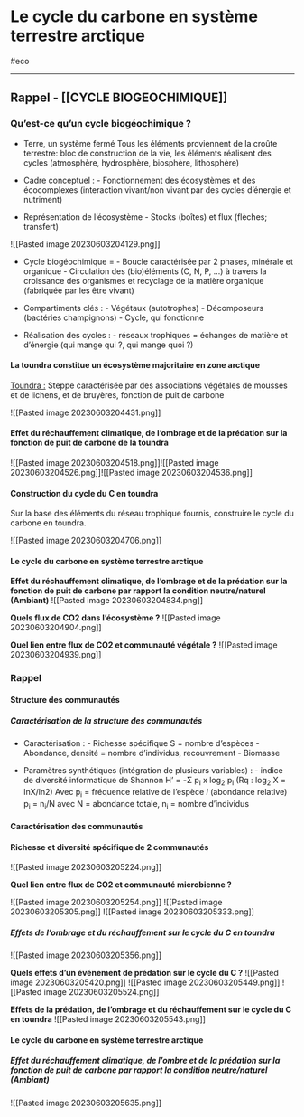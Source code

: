 # Le cycle du carbone en système terrestre arctique
#eco 
___

## Rappel - [[CYCLE BIOGEOCHIMIQUE]]

### Qu’est-ce qu’un cycle biogéochimique ?

- Terre, un système fermé
Tous les éléments proviennent de la croûte terrestre: bloc de construction de la vie, les éléments réalisent des cycles (atmosphère, hydrosphère, biosphère, lithosphère)

- Cadre conceptuel :
\- Fonctionnement des écosystèmes et des écocomplexes (interaction
vivant/non vivant par des cycles d’énergie et nutriment)

- Représentation de l’écosystème
\- Stocks (boîtes) et flux (flèches; transfert)

![[Pasted image 20230603204129.png]]

- Cycle biogéochimique =
\- Boucle caractérisée par 2 phases, minérale et organique
\- Circulation des (bio)éléments (C, N, P, …) à travers la croissance
des organismes et recyclage de la matière organique (fabriquée par
les être vivant)

- Compartiments clés :
\- Végétaux (autotrophes)
\- Décomposeurs (bactéries champignons)
\- Cycle, qui fonctionne

- Réalisation des cycles :
\- réseaux trophiques = échanges de matière et d’énergie
(qui mange qui ?, qui mange quoi ?)


#### La toundra constitue un écosystème majoritaire en zone arctique

<u>Toundra :</u> Steppe caractérisée par des associations végétales de mousses et de lichens, et de bruyères, fonction de puit de carbone

![[Pasted image 20230603204431.png]]

#### Effet du réchauffement climatique, de l’ombrage et de la prédation sur la fonction de puit de carbone de la toundra

![[Pasted image 20230603204518.png]]![[Pasted image 20230603204526.png]]![[Pasted image 20230603204536.png]]


#### Construction du cycle du C en toundra
Sur la base des éléments du réseau trophique fournis, construire le cycle du carbone en toundra. 

![[Pasted image 20230603204706.png]]

#### Le cycle du carbone en système terrestre arctique

**Effet du réchauffement climatique, de l’ombrage et de la prédation sur la fonction de puit de carbone par rapport la condition neutre/naturel (Ambiant)**
![[Pasted image 20230603204834.png]]

**Quels flux de CO2 dans l’écosystème ?**
![[Pasted image 20230603204904.png]]

**Quel lien entre flux de CO2 et communauté végétale ?**
![[Pasted image 20230603204939.png]]

### Rappel

#### Structure des communautés
##### Caractérisation de la structure des communautés
- Caractérisation :
\- Richesse spécifique S = nombre d’espèces
\- Abondance, densité = nombre d’individus, recouvrement
\- Biomasse

- Paramètres synthétiques (intégration de plusieurs variables) :
\- indice de diversité informatique de Shannon
H’ = -Σ p<sub>i</sub> x log<sub>2</sub> p<sub>i</sub> (Rq : log<sub>2</sub> X = lnX/ln2)
Avec p<sub>i</sub> = fréquence relative de l’espèce *i* (abondance
relative)
p<sub>i</sub> = n<sub>i</sub>/N avec
N = abondance totale, n<sub>i</sub> = nombre d’individus

#### Caractérisation des communautés
#### Richesse et diversité spécifique de 2 communautés

![[Pasted image 20230603205224.png]]

**Quel lien entre flux de CO2 et communauté microbienne ?**

![[Pasted image 20230603205254.png]]
![[Pasted image 20230603205305.png]]
![[Pasted image 20230603205333.png]]

##### Effets de l’ombrage et du réchauffement sur le cycle du C en toundra
![[Pasted image 20230603205356.png]]

**Quels effets d’un événement de prédation sur le cycle du C ?**
![[Pasted image 20230603205420.png]]
![[Pasted image 20230603205449.png]]
![[Pasted image 20230603205524.png]]

**Effets de la prédation, de l’ombrage et du réchauffement sur le cycle du C en toundra**
![[Pasted image 20230603205543.png]]

#### Le cycle du carbone en système terrestre arctique
##### Effet du réchauffement climatique, de l’ombre et de la prédation sur la fonction de puit de carbone par rapport la condition neutre/naturel (Ambiant)
![[Pasted image 20230603205635.png]]

